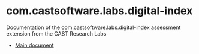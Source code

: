# com.castsoftware.labs.digital-index
Documentation of the com.castsoftware.labs.digital-index assessment extension from the CAST Research Labs
* [Main document](/com.castsoftware.labs.digital_index_documentation.md)
